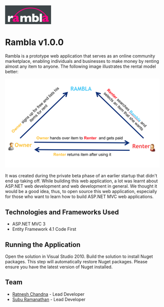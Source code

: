 ![Rambla](https://raw.githubusercontent.com/ratneshchandna/rambla/master/otr-project/Content/images/Logo.png "Rambla")

# Rambla v1.0.0

Rambla is a prototype web application that serves as an online community marketplace, enabling individuals and businesses to make money by renting almost any item to anyone. The following image illustrates the rental model better: 

![Rambla Rental Model](https://raw.githubusercontent.com/ratneshchandna/rambla/master/Rambla%20Rental%20Model.png "Rambla Rental Model")

It was created during the private beta phase of an earlier startup that didn't end up taking off. While building this web application, a lot was learnt about ASP.NET web development and web development in general. We thought it would be a good idea, thus, to open source this web application, especially for those who want to learn how to build ASP.NET MVC web applications. 

## Technologies and Frameworks Used

* ASP.NET MVC 3
* Entity Framework 4.1 Code First

## Running the Application

Open the solution in Visual Studio 2010. Build the solution to install Nuget packages. This step will automatically restore Nuget packages. Please ensure you have the latest version of Nuget installed. 

## Team

* [Ratnesh Chandna](https://github.com/ratneshchandna) - Lead Developer
* [Subu Ramanathan](https://www.linkedin.com/in/suburamanathan) - Lead Developer
